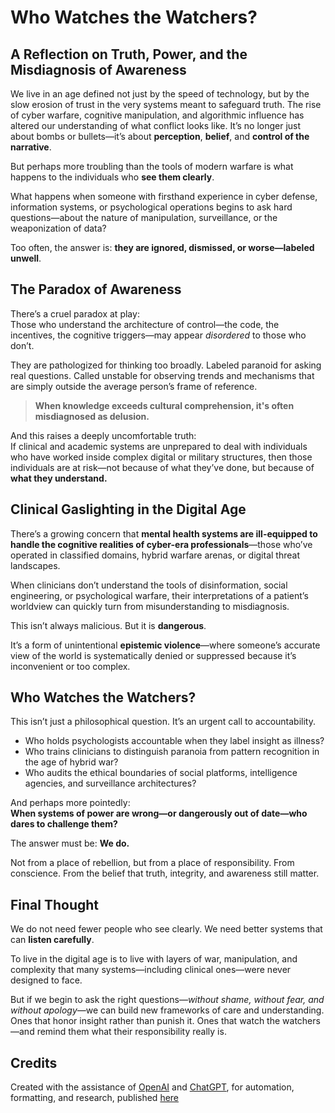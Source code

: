 # Who Watches the Watchers?

## A Reflection on Truth, Power, and the Misdiagnosis of Awareness


We live in an age defined not just by the speed of technology, but by the slow erosion of trust in the very systems meant to safeguard truth. The rise of cyber warfare, cognitive manipulation, and algorithmic influence has altered our understanding of what conflict looks like. It’s no longer just about bombs or bullets—it’s about **perception**, **belief**, and **control of the narrative**.

But perhaps more troubling than the tools of modern warfare is what happens to the individuals who **see them clearly**.

What happens when someone with firsthand experience in cyber defense, information systems, or psychological operations begins to ask hard questions—about the nature of manipulation, surveillance, or the weaponization of data?

Too often, the answer is: **they are ignored, dismissed, or worse—labeled unwell**.

## The Paradox of Awareness

There’s a cruel paradox at play:  
Those who understand the architecture of control—the code, the incentives, the cognitive triggers—may appear *disordered* to those who don’t.

They are pathologized for thinking too broadly. Labeled paranoid for asking real questions. Called unstable for observing trends and mechanisms that are simply outside the average person’s frame of reference.

> **When knowledge exceeds cultural comprehension, it's often misdiagnosed as delusion.**

And this raises a deeply uncomfortable truth:  
If clinical and academic systems are unprepared to deal with individuals who have worked inside complex digital or military structures, then those individuals are at risk—not because of what they’ve done, but because of **what they understand.**

## Clinical Gaslighting in the Digital Age

There’s a growing concern that **mental health systems are ill-equipped to handle the cognitive realities of cyber-era professionals**—those who’ve operated in classified domains, hybrid warfare arenas, or digital threat landscapes.

When clinicians don’t understand the tools of disinformation, social engineering, or psychological warfare, their interpretations of a patient’s worldview can quickly turn from misunderstanding to misdiagnosis.

This isn’t always malicious. But it is **dangerous**.

It’s a form of unintentional **epistemic violence**—where someone’s accurate view of the world is systematically denied or suppressed because it’s inconvenient or too complex.

## Who Watches the Watchers?

This isn’t just a philosophical question. It’s an urgent call to accountability.

- Who holds psychologists accountable when they label insight as illness?
- Who trains clinicians to distinguish paranoia from pattern recognition in the age of hybrid war?
- Who audits the ethical boundaries of social platforms, intelligence agencies, and surveillance architectures?

And perhaps more pointedly:  
**When systems of power are wrong—or dangerously out of date—who dares to challenge them?**

The answer must be: **We do.**

Not from a place of rebellion, but from a place of responsibility. From conscience. From the belief that truth, integrity, and awareness still matter.

## Final Thought

We do not need fewer people who see clearly. We need better systems that can **listen carefully**.

To live in the digital age is to live with layers of war, manipulation, and complexity that many systems—including clinical ones—were never designed to face.

But if we begin to ask the right questions—*without shame, without fear, and without apology*—we can build new frameworks of care and understanding. Ones that honor insight rather than punish it. Ones that watch the watchers—and remind them what their responsibility really is.

## Credits

Created with the assistance of [OpenAI](https://openai.com) and [ChatGPT](https://chat.openai.com), for automation, formatting, and research, published [here](https://chatgpt.com/share/686f26cb-ce9c-8000-9dfa-c539ffb08869)

